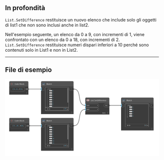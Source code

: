 ## In profondità
`List.SetDifference` restituisce un nuovo elenco che include solo gli oggetti di list1 che non sono inclusi anche in list2.

Nell'esempio seguente, un elenco da 0 a 9, con incrementi di 1, viene confrontato con un elenco da 0 a 18, con incrementi di 2. `List.SetDifference` restituisce numeri dispari inferiori a 10 perché sono contenuti solo in List1 e non in List2.
___
## File di esempio

![List.SetDifference](./DSCore.List.SetDifference_img.jpg)
